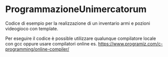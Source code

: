 # ProgrammazioneUnimercatorum 
Codice di esempio per la realizzazione di un inventario armi e pozioni videogioco con template.

Per eseguire il codice è possible utilizzare qualunque compilatore locale con gcc oppure 
usare compilatori online es. https://www.programiz.com/c-programming/online-compiler/ 

